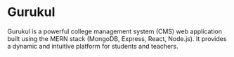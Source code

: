 # Gurukul
Gurukul is a powerful college management system (CMS) web application built using the MERN stack (MongoDB, Express, React, Node.js). It provides a dynamic and intuitive platform for students and teachers.
